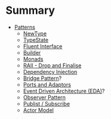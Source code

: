 # Summary

- [Patterns](./patterns.md)
  - [NewType](./patterns/newtype.md)
  - [TypeState](./patterns/typestate.md)
  - [Fluent Interface]()
  - [Builder](./patterns/builder.md)
  - [Monads]()
  - [RAII - Drop and Finalise]()
  - [Dependency Injection]()
  - [Bridge Pattern]()?
  - [Ports and Adaptors]()
  - [Event Driven Architecture (EDA)]()?
  - [Observer Pattern]()
  - [Publist / Subscribe]()
  - [Actor Model]()
